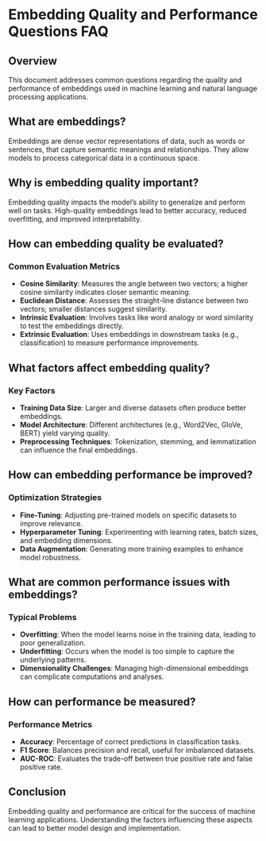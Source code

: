 # Embedding Quality and Performance Questions FAQ

## Overview
This document addresses common questions regarding the quality and performance of embeddings used in machine learning and natural language processing applications.

## What are embeddings?
Embeddings are dense vector representations of data, such as words or sentences, that capture semantic meanings and relationships. They allow models to process categorical data in a continuous space.

## Why is embedding quality important?
Embedding quality impacts the model’s ability to generalize and perform well on tasks. High-quality embeddings lead to better accuracy, reduced overfitting, and improved interpretability.

## How can embedding quality be evaluated?
### Common Evaluation Metrics
- **Cosine Similarity**: Measures the angle between two vectors; a higher cosine similarity indicates closer semantic meaning.
- **Euclidean Distance**: Assesses the straight-line distance between two vectors; smaller distances suggest similarity.
- **Intrinsic Evaluation**: Involves tasks like word analogy or word similarity to test the embeddings directly.
- **Extrinsic Evaluation**: Uses embeddings in downstream tasks (e.g., classification) to measure performance improvements.

## What factors affect embedding quality?
### Key Factors
- **Training Data Size**: Larger and diverse datasets often produce better embeddings.
- **Model Architecture**: Different architectures (e.g., Word2Vec, GloVe, BERT) yield varying quality.
- **Preprocessing Techniques**: Tokenization, stemming, and lemmatization can influence the final embeddings.

## How can embedding performance be improved?
### Optimization Strategies
- **Fine-Tuning**: Adjusting pre-trained models on specific datasets to improve relevance.
- **Hyperparameter Tuning**: Experimenting with learning rates, batch sizes, and embedding dimensions.
- **Data Augmentation**: Generating more training examples to enhance model robustness.

## What are common performance issues with embeddings?
### Typical Problems
- **Overfitting**: When the model learns noise in the training data, leading to poor generalization.
- **Underfitting**: Occurs when the model is too simple to capture the underlying patterns.
- **Dimensionality Challenges**: Managing high-dimensional embeddings can complicate computations and analyses.

## How can performance be measured?
### Performance Metrics
- **Accuracy**: Percentage of correct predictions in classification tasks.
- **F1 Score**: Balances precision and recall, useful for imbalanced datasets.
- **AUC-ROC**: Evaluates the trade-off between true positive rate and false positive rate.

## Conclusion
Embedding quality and performance are critical for the success of machine learning applications. Understanding the factors influencing these aspects can lead to better model design and implementation.